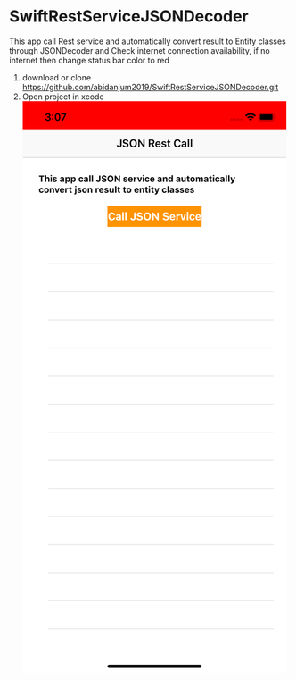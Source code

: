 # SwiftRestServiceJSONDecoder
This app call Rest service and automatically convert result to Entity classes through JSONDecoder and Check internet connection availability, if no internet then change status bar color to red
1. download or clone https://github.com/abidanjum2019/SwiftRestServiceJSONDecoder.git
2. Open project in xcode
![Screenshot](secondscreen.png)


